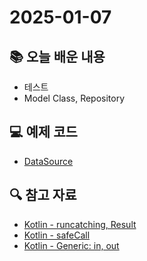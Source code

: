 # 2025-01-07

## 📚 오늘 배운 내용

- 테스트
- Model Class, Repository

## 💻 예제 코드

- [DataSource](../topics/datasource.md)

## 🔍 참고 자료

- [Kotlin - runcatching, Result](https://jslee-tech.tistory.com/58)
- [Kotlin - safeCall](https://hello-walnuty.tistory.com/44)
- [Kotlin - Generic: in, out](https://hungseong.tistory.com/30)

